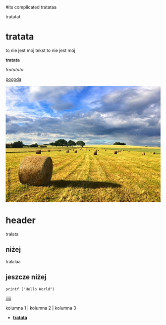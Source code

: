 <!-- Example for normal text -->
#its complicated
tratataa  

<!-- Example for title -->
tratatat


<!-- Here comes the TOC -->

<!-- Example of paragraph of text -->

<!-- Example of another paragraph -->
# **tratata**

to nie jest mój tekst to nie jest mój 

<!-- Example for Bold -->
**tratata**
<!-- Example for Italic  -->
*tratatata*

<!-- Example for Links -->
[pogoda](http://meteo.pl)

<!-- Example for Images -->

![1](pole.jpg)


<!-- Example for linking to another file-->

<!-- Example for Headers -->
# **header**
tralata
## niżej
tralalaa
## jeszcze niżej

<!-- Just text with equation -->

<!-- Example for inline code -->

<!-- A block of code -->
```
printf ("Hello World")
```

<!-- Example for Quote -->
>
jjjjj

<!-- Example for Bullet List -->

<!-- Example for Numbered List -->

<!-- Example for Tables -->
kolumna 1 | kolumna 2  | kolumna 3

<!-- Paragraph after table -->
<!-- Here comes the TOC -->
- [**tratata**](**tratata**)
